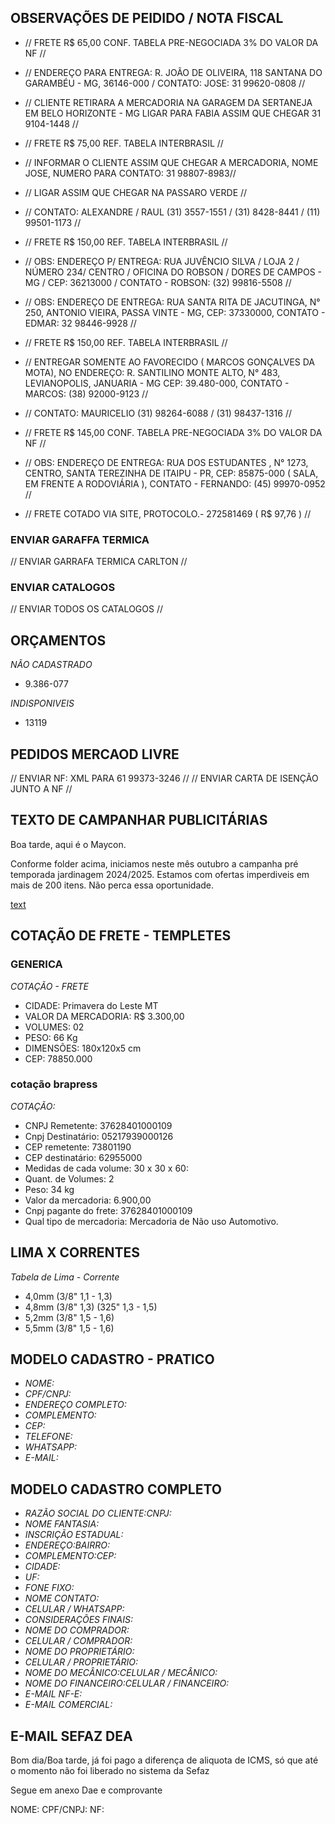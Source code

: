 ## OBSERVAÇÕES DE PEIDIDO / NOTA FISCAL

- // FRETE R$ 65,00 CONF. TABELA PRE-NEGOCIADA 3% DO VALOR DA NF  //

- // ENDEREÇO PARA ENTREGA: R. JOÃO DE OLIVEIRA, 118 SANTANA DO GARAMBÉU - MG, 36146-000 / CONTATO: JOSE: 31 99620-0808 //


- // CLIENTE RETIRARA A MERCADORIA NA GARAGEM DA SERTANEJA EM BELO HORIZONTE - MG LIGAR PARA FABIA ASSIM QUE CHEGAR 31 9104-1448  //

- // FRETE R$ 75,00  REF. TABELA INTERBRASIL //

- // INFORMAR O CLIENTE ASSIM QUE CHEGAR A MERCADORIA, NOME JOSE, NUMERO PARA CONTATO: 31 98807-8983//

- // LIGAR ASSIM QUE CHEGAR NA PASSARO VERDE //
- // CONTATO: ALEXANDRE / RAUL (31) 3557-1551 / (31) 8428-8441 / (11) 99501-1173 //
- // FRETE R$ 150,00  REF. TABELA INTERBRASIL //

- // OBS: ENDEREÇO P/ ENTREGA: RUA JUVÊNCIO SILVA / LOJA 2 / NÚMERO 234/ CENTRO / OFICINA DO ROBSON / DORES DE CAMPOS - MG / CEP: 36213000 / CONTATO - ROBSON: (32) 99816-5508 //

- // OBS: ENDEREÇO DE ENTREGA: RUA SANTA RITA DE JACUTINGA, N° 250, ANTONIO VIEIRA, PASSA VINTE - MG, CEP: 37330000, CONTATO - EDMAR: 32 98446-9928 //
- // FRETE R$ 150,00  REF. TABELA INTERBRASIL //

- // ENTREGAR SOMENTE AO FAVORECIDO ( MARCOS GONÇALVES DA MOTA), NO ENDEREÇO: R. SANTILINO MONTE ALTO, N° 483, LEVIANOPOLIS, JANUARIA - MG CEP: 39.480-000, CONTATO - MARCOS: (38) 92000-9123 //

- //  CONTATO: MAURICELIO (31) 98264-6088 / (31) 98437-1316 //
- //  FRETE R$ 145,00 CONF. TABELA PRE-NEGOCIADA 3% DO VALOR DA NF //

- // OBS: ENDEREÇO DE ENTREGA: RUA DOS ESTUDANTES , N° 1273, CENTRO, SANTA TEREZINHA DE ITAIPU - PR, CEP: 85875-000 ( SALA, EM FRENTE A RODOVIÁRIA ), CONTATO - FERNANDO: (45) 99970-0952 //

- // FRETE COTADO VIA SITE, PROTOCOLO.- 272581469	  ( R$ 97,76 ) //

### ENVIAR GARAFFA TERMICA

// ENVIAR GARRAFA TERMICA CARLTON //

### ENVIAR CATALOGOS

// ENVIAR TODOS OS CATALOGOS //


## ORÇAMENTOS


*NÃO CADASTRADO*
* 9.386-077

*INDISPONIVEIS*
* 13119




## PEDIDOS MERCAOD LIVRE 

// ENVIAR NF:  XML PARA 61 99373-3246 //
// ENVIAR CARTA DE ISENÇÃO JUNTO A NF //


## TEXTO DE CAMPANHAR PUBLICITÁRIAS


Boa tarde, aqui é o Maycon.

Conforme folder acima, iniciamos neste mês outubro a campanha  pré temporada jardinagem 2024/2025.
Estamos com ofertas imperdiveis em mais de 200 itens. Não perca essa oportunidade.




[text](outlook:%5C%5Cml%40interbrasil.com.br)

## COTAÇÃO DE FRETE - TEMPLETES

### GENERICA
*COTAÇÃO - FRETE* 
- CIDADE: Primavera do Leste MT
- VALOR DA MERCADORIA: R$ 3.300,00
- VOLUMES: 02
- PESO: 66 Kg
- DIMENSÕES: 180x120x5 cm
- CEP: 78850.000

### cotação brapress
*COTAÇÃO:*
- CNPJ Remetente: 37628401000109
- Cnpj Destinatário: 05217939000126
- CEP remetente: 73801190
- CEP destinatário: 62955000
- Medidas de cada volume: 30   x 30 x 60:
- Quant. de Volumes: 2
- Peso: 34 kg
- Valor da mercadoria: 6.900,00
- Cnpj pagante do frete: 37628401000109
- Qual tipo de mercadoria: Mercadoria de Não uso Automotivo.



## LIMA X CORRENTES

*Tabela de Lima - Corrente*
- 4,0mm (3/8" 1,1 - 1,3)
- 4,8mm (3/8" 1,3) (325" 1,3 - 1,5)
- 5,2mm (3/8" 1,5 - 1,6)
- 5,5mm (3/8" 1,5 - 1,6)



## MODELO CADASTRO - PRATICO

* *NOME:*
* *CPF/CNPJ:*
* *ENDEREÇO COMPLETO:*
* *COMPLEMENTO:*
* *CEP:*
* *TELEFONE:*
* *WHATSAPP:*
* *E-MAIL:*
  

## MODELO CADASTRO COMPLETO


* *RAZÃO SOCIAL DO CLIENTE:CNPJ:*
* *NOME FANTASIA:*
* *INSCRIÇÃO ESTADUAL:*
* *ENDEREÇO:BAIRRO:*
* *COMPLEMENTO:CEP:*
* *CIDADE:*
* *UF:*
* *FONE FIXO:*
* *NOME CONTATO:*
* *CELULAR / WHATSAPP:*
* *CONSIDERAÇÕES FINAIS:*
* *NOME DO COMPRADOR:*
* *CELULAR / COMPRADOR:*
* *NOME DO PROPRIETÁRIO:*
* *CELULAR / PROPRIETÁRIO:*
* *NOME DO MECÂNICO:CELULAR / MECÂNICO:*
* *NOME DO FINANCEIRO:CELULAR  / FINANCEIRO:*
* *E-MAIL NF-E:*
* *E-MAIL COMERCIAL:*




## E-MAIL SEFAZ DEA

Bom dia/Boa tarde, já foi pago a diferença de aliquota de ICMS, só que até o momento não foi liberado no sistema da Sefaz

Segue em anexo Dae e comprovante 

NOME: 
CPF/CNPJ: 
NF:


